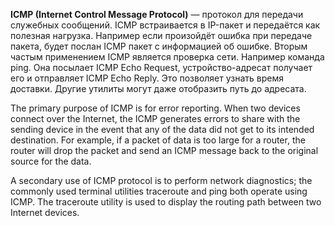 **ICMP (Internet Control Message Protocol)** — протокол для передачи служебных сообщений. ICMP встраивается в IP-пакет и передаётся как полезная нагрузка. Например если произойдёт ошибка при передаче пакета, будет послан ICMP пакет с информацией об ошибке. Вторым частым применением ICMP является проверка сети. Например команда ping. Она посылает ICMP Echo Request, устройство-адресат получает его и отправляет ICMP Echo Reply. Это позволяет узнать время доставки. Другие утилиты могут даже отобразить путь до адресата.

The primary purpose of ICMP is for error reporting. When two devices connect over the Internet, the ICMP generates errors to share with the sending device in the event that any of the data did not get to its intended destination. For example, if a packet of data is too large for a router, the router will drop the packet and send an ICMP message back to the original source for the data.

A secondary use of ICMP protocol is to perform network diagnostics; the commonly used terminal utilities traceroute and ping both operate using ICMP. The traceroute utility is used to display the routing path between two Internet devices.
